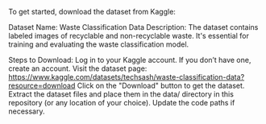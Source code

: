 To get started, download the dataset from Kaggle:

Dataset Name: Waste Classification Data
Description: The dataset contains labeled images of recyclable and non-recyclable waste. It's essential for training and evaluating the waste classification model.


Steps to Download:
Log in to your Kaggle account. If you don’t have one, create an account.
Visit the dataset page: https://www.kaggle.com/datasets/techsash/waste-classification-data?resource=download
Click on the "Download" button to get the dataset.
Extract the dataset files and place them in the data/ directory in this repository (or any location of your choice). Update the code paths if necessary.
